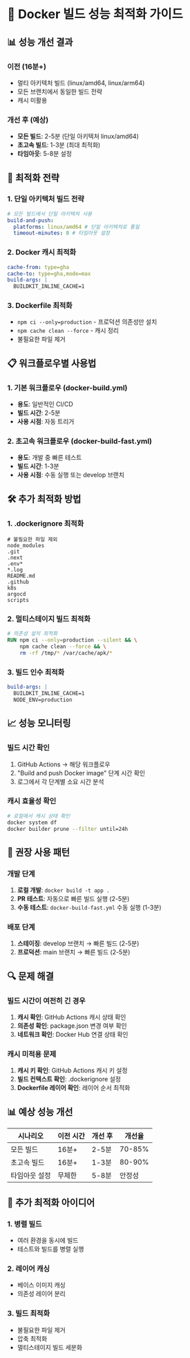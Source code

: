 # 🚀 Docker 빌드 성능 최적화 가이드

## 📊 성능 개선 결과

### 이전 (16분+)

- 멀티 아키텍처 빌드 (linux/amd64, linux/arm64)
- 모든 브랜치에서 동일한 빌드 전략
- 캐시 미활용

### 개선 후 (예상)

- **모든 빌드**: 2-5분 (단일 아키텍처 linux/amd64)
- **초고속 빌드**: 1-3분 (최대 최적화)
- **타임아웃**: 5-8분 설정

## 🔧 최적화 전략

### 1. 단일 아키텍처 빌드 전략

```yaml
# 모든 빌드에서 단일 아키텍처 사용
build-and-push:
  platforms: linux/amd64 # 단일 아키텍처로 통일
  timeout-minutes: 8 # 타임아웃 설정
```

### 2. Docker 캐시 최적화

```yaml
cache-from: type=gha
cache-to: type=gha,mode=max
build-args: |
  BUILDKIT_INLINE_CACHE=1
```

### 3. Dockerfile 최적화

- `npm ci --only=production` - 프로덕션 의존성만 설치
- `npm cache clean --force` - 캐시 정리
- 불필요한 파일 제거

## 📋 워크플로우별 사용법

### 1. 기본 워크플로우 (docker-build.yml)

- **용도**: 일반적인 CI/CD
- **빌드 시간**: 2-5분
- **사용 시점**: 자동 트리거

### 2. 초고속 워크플로우 (docker-build-fast.yml)

- **용도**: 개발 중 빠른 테스트
- **빌드 시간**: 1-3분
- **사용 시점**: 수동 실행 또는 develop 브랜치

## 🛠️ 추가 최적화 방법

### 1. .dockerignore 최적화

```dockerignore
# 불필요한 파일 제외
node_modules
.git
.next
.env*
*.log
README.md
.github
k8s
argocd
scripts
```

### 2. 멀티스테이지 빌드 최적화

```dockerfile
# 의존성 설치 최적화
RUN npm ci --only=production --silent && \
    npm cache clean --force && \
    rm -rf /tmp/* /var/cache/apk/*
```

### 3. 빌드 인수 최적화

```yaml
build-args: |
  BUILDKIT_INLINE_CACHE=1
  NODE_ENV=production
```

## 📈 성능 모니터링

### 빌드 시간 확인

1. GitHub Actions → 해당 워크플로우
2. "Build and push Docker image" 단계 시간 확인
3. 로그에서 각 단계별 소요 시간 분석

### 캐시 효율성 확인

```bash
# 로컬에서 캐시 상태 확인
docker system df
docker builder prune --filter until=24h
```

## 🎯 권장 사용 패턴

### 개발 단계

1. **로컬 개발**: `docker build -t app .`
2. **PR 테스트**: 자동으로 빠른 빌드 실행 (2-5분)
3. **수동 테스트**: `docker-build-fast.yml` 수동 실행 (1-3분)

### 배포 단계

1. **스테이징**: develop 브랜치 → 빠른 빌드 (2-5분)
2. **프로덕션**: main 브랜치 → 빠른 빌드 (2-5분)

## 🔍 문제 해결

### 빌드 시간이 여전히 긴 경우

1. **캐시 확인**: GitHub Actions 캐시 상태 확인
2. **의존성 확인**: package.json 변경 여부 확인
3. **네트워크 확인**: Docker Hub 연결 상태 확인

### 캐시 미적용 문제

1. **캐시 키 확인**: GitHub Actions 캐시 키 설정
2. **빌드 컨텍스트 확인**: .dockerignore 설정
3. **Dockerfile 레이어 확인**: 레이어 순서 최적화

## 📊 예상 성능 개선

| 시나리오      | 이전 시간 | 개선 후 | 개선율 |
| ------------- | --------- | ------- | ------ |
| 모든 빌드     | 16분+     | 2-5분   | 70-85% |
| 초고속 빌드   | 16분+     | 1-3분   | 80-90% |
| 타임아웃 설정 | 무제한    | 5-8분   | 안정성 |

## 🚀 추가 최적화 아이디어

### 1. 병렬 빌드

- 여러 환경을 동시에 빌드
- 테스트와 빌드를 병렬 실행

### 2. 레이어 캐싱

- 베이스 이미지 캐싱
- 의존성 레이어 분리

### 3. 빌드 최적화

- 불필요한 파일 제거
- 압축 최적화
- 멀티스테이지 빌드 세분화
